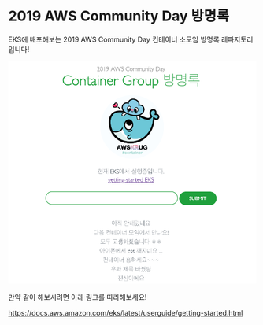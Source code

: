 # 2019 AWS Community Day 방명록 

EKS에 배포해보는 2019 AWS Community Day 컨테이너 소모임 방명록 레파지토리입니다!

![](./aws-community-day-guest-book.png)

만약 같이 해보시려면 아래 링크를 따라해보세요!

https://docs.aws.amazon.com/eks/latest/userguide/getting-started.html
